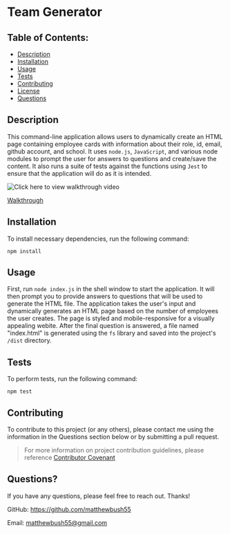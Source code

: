 # Team Generator

## Table of Contents:

- [Description](#description)
- [Installation](#installation)
- [Usage](#usage)
- [Tests](#tests)
- [Contributing](#contributing)
- [License](#license)
- [Questions](#questions)

## Description

This command-line application allows users to dynamically create an HTML page containing employee cards with information about their role, id, email, github account, and school. It uses `node.js`, `JavaScript`, and various node modules to prompt the user for answers to questions and create/save the content. It also runs a suite of tests against the functions using `Jest` to ensure that the application will do as it is intended.

![Click here to view walkthrough video](assets/images/walkthrough.gif)

[Walkthrough](https://drive.google.com/file/d/1OCKAFaRqlBljFv3ILkwn5b6qZ1NP6GKC/view)

## Installation

To install necessary dependencies, run the following command:

    npm install

## Usage

First, run `node index.js` in the shell window to start the application. It will then prompt you to provide answers to questions that will be used to generate the HTML file. The application takes the user's input and dynamically generates an HTML page based on the number of employees the user creates. The page is styled and mobile-responsive for a visually appealing webite. After the final question is answered, a file named "index.html" is generated using the `fs` library and saved into the project's `/dist` directory.

## Tests

To perform tests, run the following command:

    npm test

## Contributing

To contribute to this project (or any others), please contact me using the information in the Questions section below or by submitting a pull request.

> For more information on project contribution guidelines, please reference [Contributor Covenant](https://www.contributor-covenant.org/)

## Questions?

If you have any questions, please feel free to reach out. Thanks!

GitHub: https://github.com/matthewbush55

Email: matthewbush55@gmail.com

